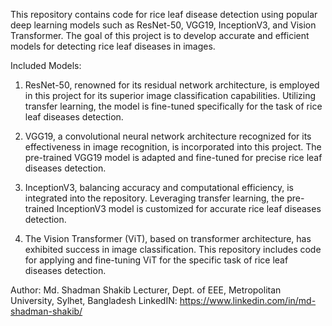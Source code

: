
This repository contains code for rice leaf disease detection using popular deep learning models such as ResNet-50,
VGG19, InceptionV3, and Vision Transformer. The goal of this project is to develop accurate and efficient models
for detecting rice leaf diseases in images.

Included Models: 
<br> 
1. ResNet-50, renowned for its residual network architecture, is employed in this project for its superior image classification
capabilities. Utilizing transfer learning, the model is fine-tuned specifically for the task of rice leaf diseases detection.

2. VGG19, a convolutional neural network architecture recognized for its effectiveness in image recognition, is incorporated into
this project. The pre-trained VGG19 model is adapted and fine-tuned for precise rice leaf diseases detection.

3. InceptionV3, balancing accuracy and computational efficiency, is integrated into the repository. Leveraging transfer learning, 
the pre-trained InceptionV3 model is customized for accurate rice leaf diseases detection.

4. The Vision Transformer (ViT), based on transformer architecture, has exhibited success in image classification. This repository 
includes code for applying and fine-tuning ViT for the specific task of rice leaf diseases detection.

Author:
Md. Shadman Shakib
Lecturer, Dept. of EEE, Metropolitan University, Sylhet, Bangladesh
LinkedIN: https://www.linkedin.com/in/md-shadman-shakib/
